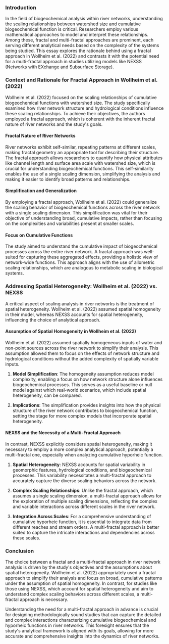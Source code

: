 ### Introduction

In the field of biogeochemical analysis within river networks, understanding the scaling relationships between watershed size and cumulative biogeochemical function is critical. Researchers employ various mathematical approaches to model and interpret these relationships. Among these, fractal and multi-fractal approaches are prominent, each serving different analytical needs based on the complexity of the systems being studied. This essay explores the rationale behind using a fractal approach in Wollheim et al. (2022) and contrasts it with the potential need for a multi-fractal approach in studies utilizing models like NEXSS (Networks with EXchange and Subsurface Storage).

### Context and Rationale for Fractal Approach in Wollheim et al. (2022)

Wollheim et al. (2022) focused on the scaling relationships of cumulative biogeochemical functions with watershed size. The study specifically examined how river network structure and hydrological conditions influence these scaling relationships. To achieve their objectives, the authors employed a fractal approach, which is coherent with the inherent fractal nature of river networks and the study's goals.

#### Fractal Nature of River Networks

River networks exhibit self-similar, repeating patterns at different scales, making fractal geometry an appropriate tool for describing their structure. The fractal approach allows researchers to quantify how physical attributes like channel length and surface area scale with watershed size, which is crucial for understanding biogeochemical functions. This self-similarity enables the use of a single scaling dimension, simplifying the analysis and making it easier to identify broad patterns and relationships.

#### Simplification and Generalization

By employing a fractal approach, Wollheim et al. (2022) could generalize the scaling behavior of biogeochemical functions across the river network with a single scaling dimension. This simplification was vital for their objective of understanding broad, cumulative impacts, rather than focusing on the complexities and variabilities present at smaller scales.

#### Focus on Cumulative Functions

The study aimed to understand the cumulative impact of biogeochemical processes across the entire river network. A fractal approach was well-suited for capturing these aggregated effects, providing a holistic view of network-wide functions. This approach aligns with the use of allometric scaling relationships, which are analogous to metabolic scaling in biological systems.

### Addressing Spatial Heterogeneity: Wollheim et al. (2022) vs. NEXSS

A critical aspect of scaling analysis in river networks is the treatment of spatial heterogeneity. Wollheim et al. (2022) assumed spatial homogeneity in their model, whereas NEXSS accounts for spatial heterogeneity, influencing the choice of analytical approach.

#### Assumption of Spatial Homogeneity in Wollheim et al. (2022)

Wollheim et al. (2022) assumed spatially homogeneous inputs of water and non-point sources across the river network to simplify their analysis. This assumption allowed them to focus on the effects of network structure and hydrological conditions without the added complexity of spatially variable inputs.

1. **Model Simplification**: The homogeneity assumption reduces model complexity, enabling a focus on how network structure alone influences biogeochemical processes. This serves as a useful baseline or null model against which real-world scenarios, which include spatial heterogeneity, can be compared.
    
2. **Implications**: The simplification provides insights into how the physical structure of the river network contributes to biogeochemical function, setting the stage for more complex models that incorporate spatial heterogeneity.
    

#### NEXSS and the Necessity of a Multi-Fractal Approach

In contrast, NEXSS explicitly considers spatial heterogeneity, making it necessary to employ a more complex analytical approach, potentially a multi-fractal one, especially when analyzing cumulative hyporheic function.

1. **Spatial Heterogeneity**: NEXSS accounts for spatial variability in geomorphic features, hydrological conditions, and biogeochemical processes. This variability necessitates a multi-fractal approach to accurately capture the diverse scaling behaviors across the network.
    
2. **Complex Scaling Relationships**: Unlike the fractal approach, which assumes a single scaling dimension, a multi-fractal approach allows for the exploration of multiple scaling dimensions, reflecting the complex and variable interactions across different scales in the river network.
    
3. **Integration Across Scales**: For a comprehensive understanding of cumulative hyporheic function, it is essential to integrate data from different reaches and stream orders. A multi-fractal approach is better suited to capture the intricate interactions and dependencies across these scales.
    

### Conclusion

The choice between a fractal and a multi-fractal approach in river network analysis is driven by the study's objectives and the assumptions about spatial heterogeneity. Wollheim et al. (2022) appropriately used a fractal approach to simplify their analysis and focus on broad, cumulative patterns under the assumption of spatial homogeneity. In contrast, for studies like those using NEXSS, which account for spatial heterogeneity and aim to understand complex scaling behaviors across different scales, a multi-fractal approach is necessary.

Understanding the need for a multi-fractal approach in advance is crucial for designing methodologically sound studies that can capture the detailed and complex interactions characterizing cumulative biogeochemical and hyporheic functions in river networks. This foresight ensures that the study's analytical framework is aligned with its goals, allowing for more accurate and comprehensive insights into the dynamics of river networks.
